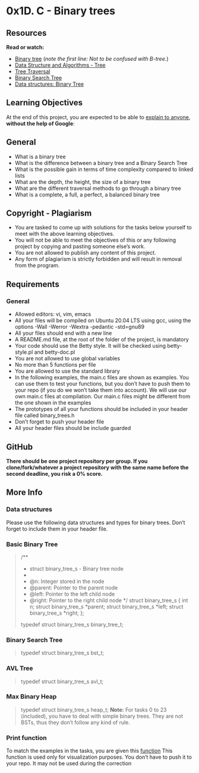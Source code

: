 # 0x1D. C - Binary trees

## Resources
**Read or watch:**

- [Binary tree](https://intranet.alxswe.com/rltoken/1F2x42-8vUbOmU4L1C1KMg) (_note the first line: Not to be confused with B-tree._)
- [Data Structure and Algorithms - Tree](https://intranet.alxswe.com/rltoken/QmcTMCkQyrgMjrqoWxYdhw)
- [Tree Traversal](https://intranet.alxswe.com/rltoken/z6ZaXr_RxwE5nTHAUx_dfQ)
- [Binary Search Tree](https://intranet.alxswe.com/rltoken/qO5dBlMnYJzbaWG3xVpcnQ)
- [Data structures: Binary Tree](https://intranet.alxswe.com/rltoken/BeyJ2gjlE7_djwRiDyeHig)

## Learning Objectives
At the end of this project, you are expected to be able to [explain to anyone](https://intranet.alxswe.com/rltoken/rDjGcLNoVZsZG1Br0UbX6A), **without the help of Google**:

## General
- What is a binary tree
- What is the difference between a binary tree and a Binary Search Tree
- What is the possible gain in terms of time complexity compared to linked lists
- What are the depth, the height, the size of a binary tree
- What are the different traversal methods to go through a binary tree
- What is a complete, a full, a perfect, a balanced binary tree

## Copyright - Plagiarism
- You are tasked to come up with solutions for the tasks below yourself to meet with the above learning objectives.
- You will not be able to meet the objectives of this or any following project by copying and pasting someone else’s work.
- You are not allowed to publish any content of this project.
- Any form of plagiarism is strictly forbidden and will result in removal from the program.

## Requirements
### General
- Allowed editors: vi, vim, emacs
- All your files will be compiled on Ubuntu 20.04 LTS using gcc, using the options -Wall -Werror -Wextra -pedantic -std=gnu89
- All your files should end with a new line
- A README.md file, at the root of the folder of the project, is mandatory
- Your code should use the Betty style. It will be checked using betty-style.pl and betty-doc.pl
- You are not allowed to use global variables
- No more than 5 functions per file
- You are allowed to use the standard library
- In the following examples, the main.c files are shown as examples. You can use them to test your functions, but you don’t have to push them to your repo (if you do we won’t take them into account). We will use our own main.c files at compilation. Our main.c files might be different from the one shown in the examples
- The prototypes of all your functions should be included in your header file called binary_trees.h
- Don’t forget to push your header file
- All your header files should be include guarded
## GitHub
**There should be one project repository per group. If you clone/fork/whatever a project repository with the same name before the second deadline, you risk a 0% score.**

## More Info
### Data structures
Please use the following data structures and types for binary trees. Don’t forget to include them in your header file.

### Basic Binary Tree
> /**
>  * struct binary_tree_s - Binary tree node
>  *
>  * @n: Integer stored in the node
>  * @parent: Pointer to the parent node
>  * @left: Pointer to the left child node
>  * @right: Pointer to the right child node
>  */
> struct binary_tree_s
> {
>     int n;
>     struct binary_tree_s *parent;
>     struct binary_tree_s *left;
>     struct binary_tree_s *right;
> };
> 
> typedef struct binary_tree_s binary_tree_t;

### Binary Search Tree
> typedef struct binary_tree_s bst_t;
### AVL Tree
> typedef struct binary_tree_s avl_t;
### Max Binary Heap
> typedef struct binary_tree_s heap_t;
**Note:** For tasks 0 to 23 (included), you have to deal with simple binary trees. They are not BSTs, thus they don’t follow any kind of rule.

### Print function
To match the examples in the tasks, you are given this [function](https://github.com/alx-tools/0x1C.c)
This function is used only for visualization purposes. You don’t have to push it to your repo. It may not be used during the correction
